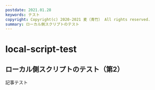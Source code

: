 ```yaml
---
postdate: 2021.01.28
keywords: テスト
copyright: Copyright(c) 2020-2021 麦（青竹） All rights reserved.
summary: ローカル側スクリプトのテスト
---
```


# local-script-test

## ローカル側スクリプトのテスト（第2）

記事テスト

